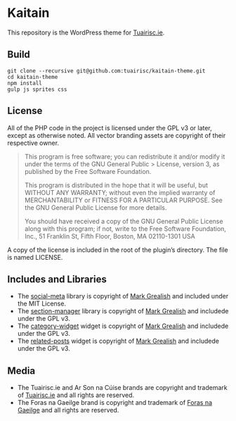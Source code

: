 # Kaitain
This repository is the WordPress theme for [Tuairisc.ie](http://www.tuairisc.ie).

## Build

    git clone --recursive git@github.com:tuairisc/kaitain-theme.git
    cd kaitain-theme
    npm install
    gulp js sprites css

## License
All of the PHP code in the project is licensed under the GPL v3 or later, except as otherwise noted. All vector branding assets are copyright of their respective owner.

> This program is free software; you can redistribute it and/or modify it under the terms of the GNU General Public > License, version 3, as published by the Free Software Foundation.
> 
>This program is distributed in the hope that it will be useful, but WITHOUT ANY WARRANTY; without even the implied warranty of MERCHANTABILITY or FITNESS FOR A PARTICULAR PURPOSE. See the GNU General Public License for more details.
> 
> You should have received a copy of the GNU General Public License along with this program; if not, write to the Free Software Foundation, Inc., 51 Franklin St, Fifth Floor, Boston, MA 02110-1301 USA

A copy of the license is included in the root of the plugin’s directory. The file is named LICENSE.

## Includes and Libraries
* The [social-meta](https://github.com/bhalash/social-meta) library is copyright of [Mark Grealish](https://www.bhalash.com) and included under the MIT License.
* The [section-manager](https://github.com/bhalash/section-manager) library is copyright of [Mark Grealish](https://www.bhalash.com) and includede under the GPL v3.
* The [category-widget](https://github.com/bhalash/category-widget) widget is copyright of [Mark Grealish](https://www.bhalash.com) and includede under the GPL v3.
* The [related-posts](https://github.com/bhalash/related-posts) widget is copyright of [Mark Grealish](https://www.bhalash.com) and includede under the GPL v3.

## Media
* The Tuairisc.ie and Ar Son na Cúise brands are copyright and trademark of [Tuairisc.ie](http://tuairisc.ie/) and all rights are reserved.
* The Foras na Gaeilge brand is copyright and trademark of [Foras na Gaeilge](http://www.gaeilge.ie/) and all rights are reserved.
